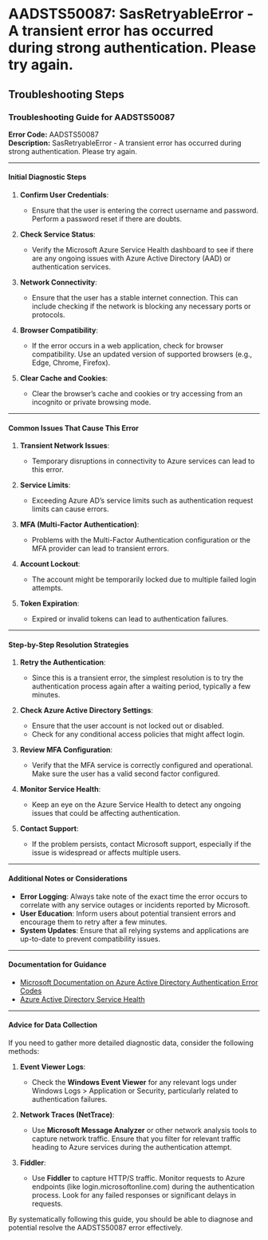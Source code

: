 
# AADSTS50087: SasRetryableError - A transient error has occurred during strong authentication. Please try again.


## Troubleshooting Steps
### Troubleshooting Guide for AADSTS50087

**Error Code:** AADSTS50087  
**Description:** SasRetryableError - A transient error has occurred during strong authentication. Please try again.

---

#### Initial Diagnostic Steps

1. **Confirm User Credentials**:
    - Ensure that the user is entering the correct username and password. Perform a password reset if there are doubts.

2. **Check Service Status**:
    - Verify the Microsoft Azure Service Health dashboard to see if there are any ongoing issues with Azure Active Directory (AAD) or authentication services.

3. **Network Connectivity**:
    - Ensure that the user has a stable internet connection. This can include checking if the network is blocking any necessary ports or protocols.

4. **Browser Compatibility**:
    - If the error occurs in a web application, check for browser compatibility. Use an updated version of supported browsers (e.g., Edge, Chrome, Firefox).

5. **Clear Cache and Cookies**:
    - Clear the browser’s cache and cookies or try accessing from an incognito or private browsing mode.

---

#### Common Issues That Cause This Error

1. **Transient Network Issues**:
   - Temporary disruptions in connectivity to Azure services can lead to this error.

2. **Service Limits**:
   - Exceeding Azure AD’s service limits such as authentication request limits can cause errors.

3. **MFA (Multi-Factor Authentication)**:
   - Problems with the Multi-Factor Authentication configuration or the MFA provider can lead to transient errors.

4. **Account Lockout**:
   - The account might be temporarily locked due to multiple failed login attempts.

5. **Token Expiration**:
   - Expired or invalid tokens can lead to authentication failures.

---

#### Step-by-Step Resolution Strategies

1. **Retry the Authentication**:
   - Since this is a transient error, the simplest resolution is to try the authentication process again after a waiting period, typically a few minutes.

2. **Check Azure Active Directory Settings**:
   - Ensure that the user account is not locked out or disabled.
   - Check for any conditional access policies that might affect login.

3. **Review MFA Configuration**:
   - Verify that the MFA service is correctly configured and operational. Make sure the user has a valid second factor configured.

4. **Monitor Service Health**:
   - Keep an eye on the Azure Service Health to detect any ongoing issues that could be affecting authentication.

5. **Contact Support**:
   - If the problem persists, contact Microsoft support, especially if the issue is widespread or affects multiple users.

---

#### Additional Notes or Considerations

- **Error Logging**: Always take note of the exact time the error occurs to correlate with any service outages or incidents reported by Microsoft.
- **User Education**: Inform users about potential transient errors and encourage them to retry after a few minutes.
- **System Updates**: Ensure that all relying systems and applications are up-to-date to prevent compatibility issues.

---

#### Documentation for Guidance

- [Microsoft Documentation on Azure Active Directory Authentication Error Codes](https://docs.microsoft.com/en-us/azure/active-directory/develop/reference-aadsts-error-codes)
- [Azure Active Directory Service Health](https://portal.azure.com/#blade/Microsoft_Azure_ActiveDirectory/ServiceHealthBlade)

---

#### Advice for Data Collection

If you need to gather more detailed diagnostic data, consider the following methods:

1. **Event Viewer Logs**:
   - Check the **Windows Event Viewer** for any relevant logs under Windows Logs > Application or Security, particularly related to authentication failures.

2. **Network Traces (NetTrace)**:
   - Use **Microsoft Message Analyzer** or other network analysis tools to capture network traffic. Ensure that you filter for relevant traffic heading to Azure services during the authentication attempt.

3. **Fiddler**:
   - Use **Fiddler** to capture HTTP/S traffic. Monitor requests to Azure endpoints (like login.microsoftonline.com) during the authentication process. Look for any failed responses or significant delays in requests.

By systematically following this guide, you should be able to diagnose and potential resolve the AADSTS50087 error effectively.